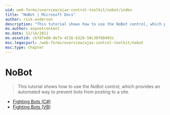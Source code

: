 ```yaml
---
uid: web-forms/overview/ajax-control-toolkit/nobot/index
title: "NoBot | Microsoft Docs"
author: rick-anderson
description: "This tutorial shows how to use the NoBot control, which provides an automated way to prevent bots from posting to a site."
ms.author: aspnetcontent
ms.date: 11/14/2011
ms.assetid: cbf87e68-de7a-4216-b328-50c30f68493c
msc.legacyurl: /web-forms/overview/ajax-control-toolkit/nobot
msc.type: chapter
---
```

NoBot
====================
> This tutorial shows how to use the NoBot control, which provides an automated way to prevent bots from posting to a site.


- [Fighting Bots (C#)](fighting-bots-cs.md)
- [Fighting Bots (VB)](fighting-bots-vb.md)

